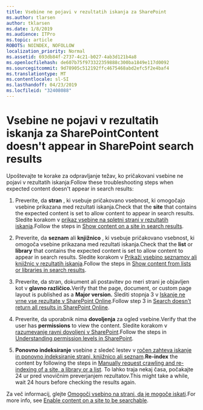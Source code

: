 ```yaml
---
title: Vsebine ne pojavi v rezultatih iskanja za SharePoint
ms.author: tlarsen
author: tklarsen
ms.date: 1/8/2019
ms.audience: ITPro
ms.topic: article
ROBOTS: NOINDEX, NOFOLLOW
localization_priority: Normal
ms.assetid: 693db84f-2737-4c21-b027-4ab3d121b4a8
ms.openlocfilehash: de607b75f973322359888c300ba1849e117d0092
ms.sourcegitcommit: 9d78905c512192ffc4675468abd2efc5f2e4baf4
ms.translationtype: MT
ms.contentlocale: sl-SI
ms.lasthandoff: 04/23/2019
ms.locfileid: "32408088"
---
```

# <a name="content-doesnt-appear-in-sharepoint-search-results"></a><span data-ttu-id="580c6-102">Vsebine ne pojavi v rezultatih iskanja za SharePoint</span><span class="sxs-lookup"><span data-stu-id="580c6-102">Content doesn't appear in SharePoint search results</span></span>

<span data-ttu-id="580c6-103">Upoštevajte te korake za odpravljanje težav, ko pričakovani vsebine ne pojavi v rezultatih iskanja:</span><span class="sxs-lookup"><span data-stu-id="580c6-103">Follow these troubleshooting steps when expected content doesn't appear in search results:</span></span>
  
1. <span data-ttu-id="580c6-104">Preverite, da **stran** , ki vsebuje pričakovano vsebnost, ki omogočajo vsebine prikazana med rezultati iskanja.</span><span class="sxs-lookup"><span data-stu-id="580c6-104">Check that the **site** that contains the expected content is set to allow content to appear in search results.</span></span> <span data-ttu-id="580c6-105">Sledite korakom v [prikaz vsebine na spletni strani v rezultatih iskanja](https://docs.microsoft.com/sharepoint/make-site-content-searchable#show-content-on-a-site-in-search-results).</span><span class="sxs-lookup"><span data-stu-id="580c6-105">Follow the steps in [Show content on a site in search results](https://docs.microsoft.com/sharepoint/make-site-content-searchable#show-content-on-a-site-in-search-results).</span></span>
    
2. <span data-ttu-id="580c6-106">Preverite, da **seznam** ali **knjižnico** , ki vsebuje pričakovano vsebnost, ki omogoča vsebine prikazana med rezultati iskanja.</span><span class="sxs-lookup"><span data-stu-id="580c6-106">Check that the **list** or **library** that contains the expected content is set to allow content to appear in search results.</span></span> <span data-ttu-id="580c6-107">Sledite korakom v [Prikaži vsebino seznamov ali knjižnic v rezultatih iskanja](https://docs.microsoft.com/sharepoint/make-site-content-searchable#show-content-from-lists-or-libraries-in-search-results).</span><span class="sxs-lookup"><span data-stu-id="580c6-107">Follow the steps in [Show content from lists or libraries in search results](https://docs.microsoft.com/sharepoint/make-site-content-searchable#show-content-from-lists-or-libraries-in-search-results).</span></span> 
    
3. <span data-ttu-id="580c6-108">Preverite, da stran, dokument ali postavitev po meri strani je objavljen kot v **glavno različico.**</span><span class="sxs-lookup"><span data-stu-id="580c6-108">Verify that the page, document, or custom page layout is published as a **Major version.**</span></span> <span data-ttu-id="580c6-109">Slediti stopnja 3 v [Iskanje ne vrne vse rezultate v SharePoint Online](https://go.microsoft.com/fwlink/?linkid=874525).</span><span class="sxs-lookup"><span data-stu-id="580c6-109">Follow step 3 in [Search doesn't return all results in SharePoint Online](https://go.microsoft.com/fwlink/?linkid=874525).</span></span>
    
4. <span data-ttu-id="580c6-110">Preverite, da uporabnik nima **dovoljenja** za ogled vsebine.</span><span class="sxs-lookup"><span data-stu-id="580c6-110">Verify that the user has **permissions** to view the content.</span></span> <span data-ttu-id="580c6-111">Sledite korakom v [razumevanje ravni dovoljenj v SharePoint](https://go.microsoft.com/fwlink/?linkid=867071).</span><span class="sxs-lookup"><span data-stu-id="580c6-111">Follow the steps in [Understanding permission levels in SharePoint](https://go.microsoft.com/fwlink/?linkid=867071).</span></span>
    
5. <span data-ttu-id="580c6-112">**Ponovno indeksiranje** vsebine z sledeč lestev v [ročen zahteva iskanje in ponovno indeksiranje strani, knjižnico ali seznam](https://docs.microsoft.com/sharepoint/crawl-site-content).</span><span class="sxs-lookup"><span data-stu-id="580c6-112">**Re-index** the content by following the steps in [Manually request crawling and re-indexing of a site, a library or a list](https://docs.microsoft.com/sharepoint/crawl-site-content).</span></span> <span data-ttu-id="580c6-113">To lahko traja nekaj časa, počakajte 24 ur pred vnovičnim preverjanjem rezultatov.</span><span class="sxs-lookup"><span data-stu-id="580c6-113">This might take a while, wait 24 hours before checking the results again.</span></span>
    
<span data-ttu-id="580c6-114">Za več informacij, glejte [Omogoči vsebino na strani, da je mogoče iskati](https://docs.microsoft.com/sharepoint/make-site-content-searchable).</span><span class="sxs-lookup"><span data-stu-id="580c6-114">For more info, see [Enable content on a site to be searchable](https://docs.microsoft.com/sharepoint/make-site-content-searchable).</span></span> 
  

